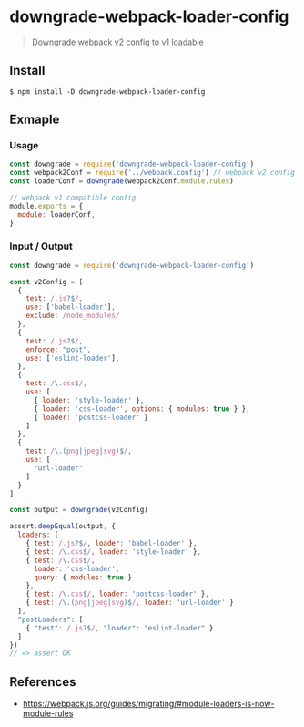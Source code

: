 # downgrade-webpack-loader-config

> Downgrade webpack v2 config to v1 loadable

## Install

```
$ npm install -D downgrade-webpack-loader-config
```

## Exmaple

### Usage

```js
const downgrade = require('downgrade-webpack-loader-config')
const webpack2Conf = require('../webpack.config') // webpack v2 config
const loaderConf = downgrade(webpack2Conf.module.rules)

// webpack v1 compatible config
module.exports = {
  module: loaderConf,
}
```

### Input / Output

```js
const downgrade = require('downgrade-webpack-loader-config')

const v2Config = [
  {
    test: /.js?$/,
    use: ['babel-loader'],
    exclude: /node_modules/
  },
  {
    test: /.js?$/,
    enforce: "post",
    use: ['eslint-loader'],
  },
  {
    test: /\.css$/,
    use: [
      { loader: 'style-loader' },
      { loader: 'css-loader', options: { modules: true } },
      { loader: 'postcss-loader' }
    ]
  },
  {
    test: /\.(png|jpeg|svg)$/,
    use: [
      "url-loader"
    ]
  }
]

const output = downgrade(v2Config)

assert.deepEqual(output, {
  loaders: [
    { test: /.js?$/, loader: 'babel-loader' },
    { test: /\.css$/, loader: 'style-loader' },
    { test: /\.css$/,
      loader: 'css-loader',
      query: { modules: true }
    },
    { test: /\.css$/, loader: 'postcss-loader' },
    { test: /\.(png|jpeg|svg)$/, loader: 'url-loader' }
  ],
  "postLoaders": [
    { "test": /.js?$/, "loader": "eslint-loader" }
  ]
})
// => assert OK
```

## References

* https://webpack.js.org/guides/migrating/#module-loaders-is-now-module-rules